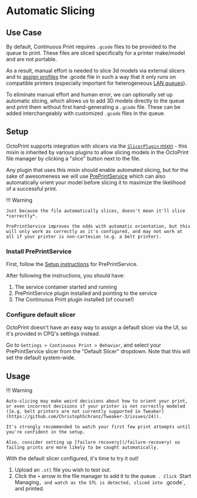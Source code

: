 # Automatic Slicing

## Use Case

By default, Continuous Print requires `.gcode` files to be provided to the queue to print. These files are sliced specifically for a printer make/model and are not portable.

As a result, manual effort is needed to slice 3d models via external slicers and to [assign profiles](/printer-profiles) the .gcode file in such a way that it only runs on compatible printers (especially important for heterogeneous [LAN queues](/lan-queues)).

To eliminate manual effort and human error, we can optionally set up automatic slicing, which allows us to add 3D models directly to the queue and print them without first hand-generating a `.gcode` file. These can be added interchangeably with customized `.gcode` files in the queue.

## Setup

OctoPrint supports integration with slicers via the [`SlicerPlugin` mixin](https://docs.octoprint.org/en/master/plugins/mixins.html#slicerplugin) - this mixin is inherited by various plugins to allow slicing models in the OctoPrint file manager by clicking a "slice" button next to the file.

Any plugin that uses this mixin should enable automated slicing, but for the sake of awesomeness we will use [PrePrintService](https://github.com/christophschranz/OctoPrint-PrePrintService) which can also automatically orient your model before slicing it to maximize the likelihood of a successful print.

!!! Warning

    Just because the file automatically slices, doesn't mean it'll slice *correctly*.

    PrePrintService improves the odds with automatic orientation, but this will only work as correctly as it's configured, and may not work at all if your printer is non-cartesian (e.g. a belt printer).

### Install PrePrintService

First, follow the [Setup instructions](https://github.com/christophschranz/OctoPrint-PrePrintService#setup) for PrePrintService.

After following the instructions, you should have:

1. The service container started and running
2. PrePrintService plugin installed and pointing to the service
3. The Continuous Print plugin installed (of course!)

### Configure default slicer

OctoPrint doesn't have an easy way to assign a default slicer via the UI, so it's provided in CPQ's settings instead.

Go to `Settings > Continuous Print > Behavior`, and select your PrePrintService slicer from the "Default Slicer" dropdown. Note that this will set the default system-wide.

## Usage

!!! Warning

    Auto-slicing may make weird decisions about how to orient your print, or even incorrect decisions if your printer is not correctly modeled ([e.g. belt printers are not currently supported in Tweaker](https://github.com/ChristophSchranz/Tweaker-3/issues/24)).

    It's strongly recommended to watch your first few print attempts until you're confident in the setup.

    Also, consider setting up [failure recovery](/failure-recovery) so failing prints are more likely to be caught automatically.

With the default slicer configured, it's time to try it out!

1. Upload an `.stl` file you wish to test out.
1. Click the `+` arrow in the file manager to add it to the queue.
`. Click `Start Managing`, and watch as the STL is detected, sliced into `.gcode`, and printed.
